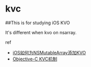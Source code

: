 # kvc

##This is for studying iOS KVO

It's different when kvo on nsarray.

ref
* [iOS如何为NSMutableArray添加KVO](http://blog.csdn.net/caryaliu/article/details/49284185)
* [Objective-C KVC机制](http://blog.sina.com.cn/s/blog_7dc11a2e01016ezf.html)
